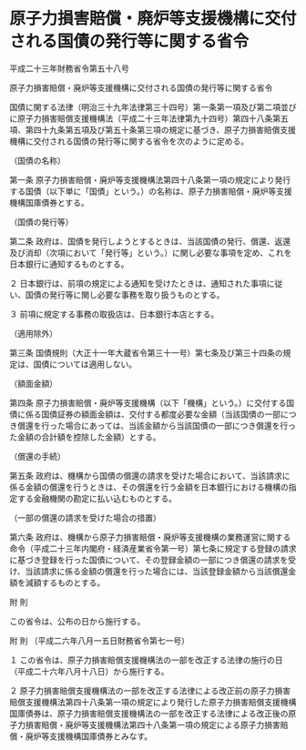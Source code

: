 # 原子力損害賠償・廃炉等支援機構に交付される国債の発行等に関する省令

平成二十三年財務省令第五十八号

原子力損害賠償・廃炉等支援機構に交付される国債の発行等に関する省令

国債に関する法律（明治三十九年法律第三十四号）第一条第一項及び第二項並びに原子力損害賠償支援機構法（平成二十三年法律第九十四号）第四十八条第五項、第四十九条第五項及び第五十条第三項の規定に基づき、原子力損害賠償支援機構に交付される国債の発行等に関する省令を次のように定める。

（国債の名称）

第一条 原子力損害賠償・廃炉等支援機構法第四十八条第一項の規定により発行する国債（以下単に「国債」という。）の名称は、原子力損害賠償・廃炉等支援機構国庫債券とする。

（国債の発行等）

第二条 政府は、国債を発行しようとするときは、当該国債の発行、償還、返還及び消却（次項において「発行等」という。）に関し必要な事項を定め、これを日本銀行に通知するものとする。

２ 日本銀行は、前項の規定による通知を受けたときは、通知された事項に従い、国債の発行等に関し必要な事務を取り扱うものとする。

３ 前項に規定する事務の取扱店は、日本銀行本店とする。

（適用除外）

第三条 国債規則（大正十一年大蔵省令第三十一号）第七条及び第三十四条の規定は、国債については適用しない。

（額面金額）

第四条 原子力損害賠償・廃炉等支援機構（以下「機構」という。）に交付する国債に係る国債証券の額面金額は、交付する都度必要な金額（当該国債の一部につき償還を行った場合にあっては、当該金額から当該国債の一部につき償還を行った金額の合計額を控除した金額）とする。

（償還の手続）

第五条 政府は、機構から国債の償還の請求を受けた場合において、当該請求に係る金額の償還を行うときは、その償還を行う金額を日本銀行における機構の指定する金融機関の勘定に払い込むものとする。

（一部の償還の請求を受けた場合の措置）

第六条 政府は、機構から原子力損害賠償・廃炉等支援機構の業務運営に関する命令（平成二十三年内閣府・経済産業省令第一号）第七条に規定する登録の請求に基づき登録を行った国債について、その登録金額の一部につき償還の請求を受け、当該請求に係る金額の償還を行った場合には、当該登録金額から当該償還金額を減額するものとする。

附 則

この省令は、公布の日から施行する。

附 則 （平成二六年八月一五日財務省令第七一号）

１ この省令は、原子力損害賠償支援機構法の一部を改正する法律の施行の日（平成二十六年八月十八日）から施行する。

２ 原子力損害賠償支援機構法の一部を改正する法律による改正前の原子力損害賠償支援機構法第四十八条第一項の規定により発行した原子力損害賠償支援機構国庫債券は、原子力損害賠償支援機構法の一部を改正する法律による改正後の原子力損害賠償・廃炉等支援機構法第四十八条第一項の規定による原子力損害賠償・廃炉等支援機構国庫債券とみなす。
